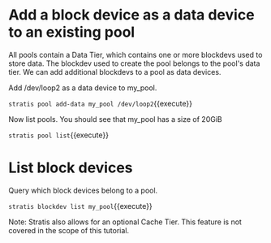 # Add a block device as a data device to an existing pool

All pools contain a Data Tier, which contains one or more blockdevs used to store data. The blockdev used to create the pool belongs to the pool's data tier. We can add additional blockdevs to a pool as data devices.

Add /dev/loop2 as a data device to my_pool.

`stratis pool add-data my_pool /dev/loop2`{{execute}}

Now list pools. You should see that my_pool has a size of 20GiB

`stratis pool list`{{execute}}

# List block devices

Query which block devices belong to a pool.

`stratis blockdev list my_pool`{{execute}}

Note: Stratis also allows for an optional Cache Tier. This feature is not covered in the scope of this tutorial.

